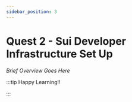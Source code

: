 ```yaml
---
sidebar_position: 3
---
```


# Quest 2 - Sui Developer Infrastructure Set Up

_Brief Overview Goes Here_

:::tip Happy Learning!!

<QuestButton text="Go To Quest" link="" />

:::
